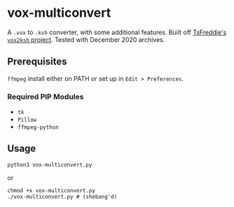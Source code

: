 # vox-multiconvert
A `.vox` to `.ksh` converter, with some additional features. Built off [TsFreddie's `vox2ksh` project](https://github.com/TsFreddie/VOX2KSH).
Tested with December 2020 archives.

## Prerequisites
`ffmpeg` install either on PATH or set up in `Edit > Preferences`.

### Required PIP Modules
* `tk`
* `Pillow`
* `ffmpeg-python`

## Usage
`python3 vox-multiconvert.py`

or

```
chmod +x vox-multiconvert.py
./vox-multiconvert.py # (shebang'd)
```
